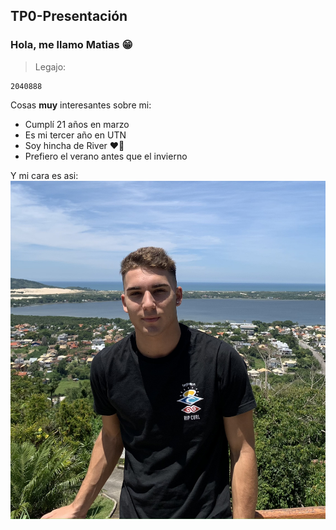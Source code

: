## TP0-Presentación
### Hola, me llamo Matias 😁
> Legajo:
~~~
2040888
~~~
Cosas **muy** interesantes sobre mi:
- Cumplí 21 años en marzo
- Es mi tercer año en UTN
- Soy hincha de River ❤️🤍
- Prefiero el verano antes que el invierno

Y mi cara es asi: 
![foto pdp](IMG_6335.jpg "pdp")

